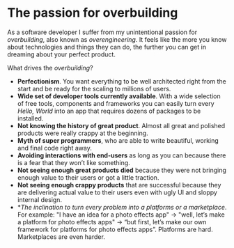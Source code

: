 # The passion for overbuilding 

As a software developer I suffer from my unintentional passion for *overbuilding*, also known as *overengineering*. It feels like the more you know about technologies and things they can do, the further you can get in dreaming about your perfect product.

What drives the *overbuilding*?

- **Perfectionism**. You want everything to be well architected right from the start and be ready for the scaling to millions of users.
- **Wide set of developer tools currently available**. With a wide selection of free tools, components and frameworks you can easily turn every *Hello, World* into an app that requires dozens of packages to be installed.
- **Not knowing the history of great product**. Almost all great and polished products were really crappy at the beginning. 
- **Myth of super programmers**, who are able to write beautiful, working and final code right away.
- **Avoiding interactions with end-users** as long as you can because there is a fear that they won’t like something. 
- **Not seeing enough great products died** because they were not bringing enough value to their users or got a little traction.
- **Not seeing enough crappy products** that are successful because they are delivering actual value to their users even with ugly UI and sloppy internal design.
- **The inclination to turn every problem into a platforms or a marketplace*. For example: "I have an idea for a photo effects app" -> "well, let’s make a platform for photo effects apps" -> “but first, let’s make our own framework for platforms for photo effects apps”. Platforms are hard. Marketplaces are even harder.
